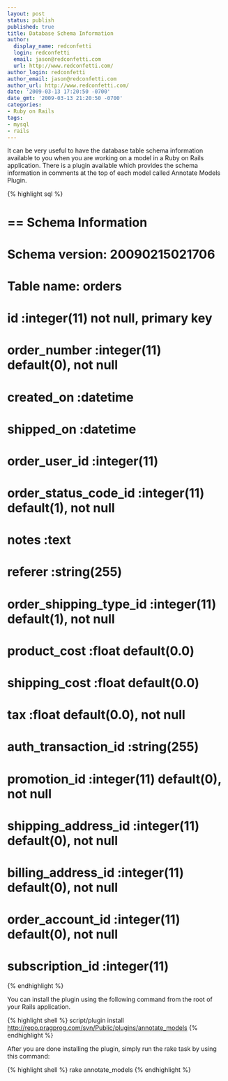 ```yaml
---
layout: post
status: publish
published: true
title: Database Schema Information
author:
  display_name: redconfetti
  login: redconfetti
  email: jason@redconfetti.com
  url: http://www.redconfetti.com/
author_login: redconfetti
author_email: jason@redconfetti.com
author_url: http://www.redconfetti.com/
date: '2009-03-13 17:20:50 -0700'
date_gmt: '2009-03-13 21:20:50 -0700'
categories:
- Ruby on Rails
tags:
- mysql
- rails
---
```

It can be very useful to have the database table schema information available to you when you are working on a model in a Ruby on Rails application. There is a plugin available which provides the schema information in comments at the top of each model called Annotate Models Plugin.

{% highlight sql %}
# == Schema Information
# Schema version: 20090215021706
#
# Table name: orders
#
#  id                     :integer(11)     not null, primary key
#  order_number           :integer(11)     default(0), not null
#  created_on             :datetime
#  shipped_on             :datetime
#  order_user_id          :integer(11)
#  order_status_code_id   :integer(11)     default(1), not null
#  notes                  :text
#  referer                :string(255)
#  order_shipping_type_id :integer(11)     default(1), not null
#  product_cost           :float           default(0.0)
#  shipping_cost          :float           default(0.0)
#  tax                    :float           default(0.0), not null
#  auth_transaction_id    :string(255)
#  promotion_id           :integer(11)     default(0), not null
#  shipping_address_id    :integer(11)     default(0), not null
#  billing_address_id     :integer(11)     default(0), not null
#  order_account_id       :integer(11)     default(0), not null
#  subscription_id        :integer(11)
{% endhighlight %}

You can install the plugin using the following command from the root of your Rails application.

{% highlight shell %}
script/plugin install http://repo.pragprog.com/svn/Public/plugins/annotate_models
{% endhighlight %}

After you are done installing the plugin, simply run the rake task by using this command:

{% highlight shell %}
rake annotate_models
{% endhighlight %}

